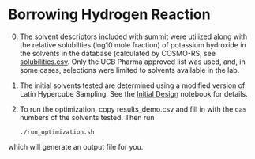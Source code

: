  # Borrowing Hydrogen Reaction

0. The solvent descriptors included with summit were utilized along with the relative solubilties (log10 mole fraction) of potassium hydroxide in the solvents in the database (calculated by COSMO-RS, see [solubilities.csv](inputs/solubilities.csv). Only the UCB Pharma approved list was used, and, in some cases, selections were limited to solvents available in the lab.
2. The initial solvents tested are determined using a modified version of Latin Hypercube Sampling.  See the [Initial Design](initial_design.ipynb) notebook for details.

3. To run the optimization, copy results_demo.csv and fill in with the cas numbers of the solvents tested.  Then run 
    ```
    ./run_optimization.sh
    ```
which will generate an output file for you.